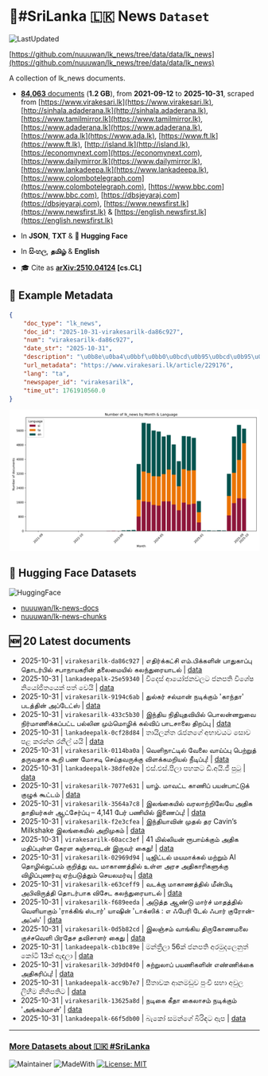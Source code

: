 # 📄#SriLanka 🇱🇰 News `Dataset`

![LastUpdated](https://img.shields.io/badge/last_updated-2025--10--31_17:16:25-green)

[https://github.com/nuuuwan/lk_news/tree/data/data/lk_news](https://github.com/nuuuwan/lk_news/tree/data/data/lk_news)

A collection of lk_news documents.

- [**84,063** documents](https://github.com/nuuuwan/lk_news/tree/data/data/lk_news) (**1.2 GB**), from **2021-09-12** to **2025-10-31**, scraped from [https://www.virakesari.lk](https://www.virakesari.lk), [http://sinhala.adaderana.lk](http://sinhala.adaderana.lk), [https://www.tamilmirror.lk](https://www.tamilmirror.lk), [https://www.adaderana.lk](https://www.adaderana.lk), [https://www.ada.lk](https://www.ada.lk), [https://www.ft.lk](https://www.ft.lk), [http://island.lk](http://island.lk), [https://economynext.com](https://economynext.com), [https://www.dailymirror.lk](https://www.dailymirror.lk), [https://www.lankadeepa.lk](https://www.lankadeepa.lk), [https://www.colombotelegraph.com](https://www.colombotelegraph.com), [https://www.bbc.com](https://www.bbc.com), [https://dbsjeyaraj.com](https://dbsjeyaraj.com), [https://www.newsfirst.lk](https://www.newsfirst.lk) & [https://english.newsfirst.lk](https://english.newsfirst.lk)

- In **JSON**, **TXT** & **🤗 Hugging Face**

- In **සිංහල**, **தமிழ்** & **English**

- 🎓 Cite as **[arXiv:2510.04124](https://arxiv.org/abs/2510.04124) [cs.CL]**

## 📝 Example Metadata

```json
{
    "doc_type": "lk_news",
    "doc_id": "2025-10-31-virakesarilk-da86c927",
    "num": "virakesarilk-da86c927",
    "date_str": "2025-10-31",
    "description": "\u0b8e\u0ba4\u0bbf\u0bb0\u0bcd\u0b95\u0bcd\u0b95\u0b9f\u0bcd\u0b9a\u0bbf \u0b8e\u0bae\u0bcd.\u0baa\u0bbf\u0b95\u0bcd\u0b95\u0bb3\u0bbf\u0ba9\u0bcd \u0baa\u0bbe\u0ba4\u0bc1\u0b95\u0bbe\u0baa\u0bcd\u0baa\u0bc1 \u0ba4\u0bca\u0b9f\u0bb0\u0bcd\u0baa\u0bbf\u0bb2\u0bcd \u0b9a\u0baa\u0bbe\u0ba8\u0bbe\u0baf\u0b95\u0bb0\u0bbf\u0ba9\u0bcd \u0ba4\u0bb2\u0bc8\u0bae\u0bc8\u0baf\u0bbf\u0bb2\u0bcd \u0b95\u0bb2\u0ba8\u0bcd\u0ba4\u0bc1\u0bb0\u0bc8\u0baf\u0bbe\u0b9f\u0bb2\u0bcd",
    "url_metadata": "https://www.virakesari.lk/article/229176",
    "lang": "ta",
    "newspaper_id": "virakesarilk",
    "time_ut": 1761910560.0
}
```

![Chart](https://raw.githubusercontent.com/nuuuwan/lk_news/refs/heads/data/data/lk_news/docs_by_month_and_lang.png)

## 🤗 Hugging Face Datasets

![HuggingFace](https://img.shields.io/badge/-HuggingFace-FDEE21?style=for-the-badge&logo=HuggingFace)

- [nuuuwan/lk-news-docs](https://huggingface.co/datasets/nuuuwan/lk-news-docs)
- [nuuuwan/lk-news-chunks](https://huggingface.co/datasets/nuuuwan/lk-news-chunks)

## 🆕 20 Latest documents

- 2025-10-31 | `virakesarilk-da86c927` | எதிர்க்கட்சி எம்.பிக்களின் பாதுகாப்பு தொடர்பில் சபாநாயகரின் தலைமையில் கலந்துரையாடல் | [data](https://github.com/nuuuwan/lk_news/tree/data/data/lk_news/2020s/2025/2025-10-31-virakesarilk-da86c927)
- 2025-10-31 | `lankadeepalk-25e59340` | විදෙස් ආයෝජනවලට ජනපති විශේෂ නියෝජිතයෙක් පත් වෙයි | [data](https://github.com/nuuuwan/lk_news/tree/data/data/lk_news/2020s/2025/2025-10-31-lankadeepalk-25e59340)
- 2025-10-31 | `virakesarilk-9194c6ab` | துல்கர் சல்மான் நடிக்கும் 'காந்தா' படத்தின் அப்டேட்ஸ் | [data](https://github.com/nuuuwan/lk_news/tree/data/data/lk_news/2020s/2025/2025-10-31-virakesarilk-9194c6ab)
- 2025-10-31 | `virakesarilk-433c5b30` | இந்திய நிதியுதவியில் பொலன்னறுவை நிர்மாணிக்கப்பட்ட பல்லின மும்மொழிக் கல்விப் பாடசாலை திறப்பு | [data](https://github.com/nuuuwan/lk_news/tree/data/data/lk_news/2020s/2025/2025-10-31-virakesarilk-433c5b30)
- 2025-10-31 | `lankadeepalk-0cf28d84` | තායිලන්ත රැජනගේ අභාවයට සොව පළ කරන්න රනිල් යයි | [data](https://github.com/nuuuwan/lk_news/tree/data/data/lk_news/2020s/2025/2025-10-31-lankadeepalk-0cf28d84)
- 2025-10-31 | `virakesarilk-0114ba0a` | வெளிநாட்டில் வேலை வாய்ப்பு பெற்றுத் தருவதாக கூறி பண மோசடி செய்தவருக்கு விளக்கமறியல் நீடிப்பு! | [data](https://github.com/nuuuwan/lk_news/tree/data/data/lk_news/2020s/2025/2025-10-31-virakesarilk-0114ba0a)
- 2025-10-31 | `lankadeepalk-38dfe02e` | එස්.එස්.පීලා පහකට ඩී.අයි.ජී පුටු | [data](https://github.com/nuuuwan/lk_news/tree/data/data/lk_news/2020s/2025/2025-10-31-lankadeepalk-38dfe02e)
- 2025-10-31 | `virakesarilk-7077e631` | யாழ். மாவட்ட காணிப் பயன்பாட்டுக் குழுக் கூட்டம் | [data](https://github.com/nuuuwan/lk_news/tree/data/data/lk_news/2020s/2025/2025-10-31-virakesarilk-7077e631)
- 2025-10-31 | `virakesarilk-3564a7c8` | இலங்கையில் வரலாற்றிலேயே அதிக தாதியர்கள் ஆட்சேர்ப்பு – 4,141 பேர் பணியில் இணைப்பு! | [data](https://github.com/nuuuwan/lk_news/tree/data/data/lk_news/2020s/2025/2025-10-31-virakesarilk-3564a7c8)
- 2025-10-31 | `virakesarilk-f2e3cfea` | இந்தியாவின் முதல் தர Cavin’s Milkshake இலங்கையில் அறிமுகம் | [data](https://github.com/nuuuwan/lk_news/tree/data/data/lk_news/2020s/2025/2025-10-31-virakesarilk-f2e3cfea)
- 2025-10-31 | `virakesarilk-60acc3ef` | 41 மில்லியன் ரூபாய்க்கும் அதிக  மதிப்புள்ள கேரள கஞ்சாவுடன் இருவர் கைது! | [data](https://github.com/nuuuwan/lk_news/tree/data/data/lk_news/2020s/2025/2025-10-31-virakesarilk-60acc3ef)
- 2025-10-31 | `virakesarilk-02969d94` | டிஜிட்டல் மயமாக்கல் மற்றும் AI தொழில்நுட்பம் குறித்து வட மாகாணத்தில் உள்ள அரச அதிகாரிகளுக்கு விழிப்புணர்வு ஏற்படுத்தும் செயலமர்வு | [data](https://github.com/nuuuwan/lk_news/tree/data/data/lk_news/2020s/2025/2025-10-31-virakesarilk-02969d94)
- 2025-10-31 | `virakesarilk-e63ceff9` | வடக்கு மாகாணத்தில் மீன்பிடி அபிவிருத்தி தொடர்பாக விசேட கலந்துரையாடல் | [data](https://github.com/nuuuwan/lk_news/tree/data/data/lk_news/2020s/2025/2025-10-31-virakesarilk-e63ceff9)
- 2025-10-31 | `virakesarilk-f689eeda` | அடுத்த ஆண்டு மார்ச் மாதத்தில் வெளியாகும் 'ராக்கிங் ஸ்டார்' யாஷின் 'டாக்ஸிக் : எ ஃபேரி டேல் ஃபார் குரோன்- அப்ஸ்' | [data](https://github.com/nuuuwan/lk_news/tree/data/data/lk_news/2020s/2025/2025-10-31-virakesarilk-f689eeda)
- 2025-10-31 | `virakesarilk-0d5b82cd` | இலஞ்சம் வாங்கிய திருகோணமலை குச்சவெளி பிரதேச தவிசாளர் கைது | [data](https://github.com/nuuuwan/lk_news/tree/data/data/lk_news/2020s/2025/2025-10-31-virakesarilk-0d5b82cd)
- 2025-10-31 | `lankadeepalk-cb1bc89e` | මන්ත්‍රීලා 56ක් ජනපති අරමුදලෙනුත් කෝටි 13ක් ඇඳලා | [data](https://github.com/nuuuwan/lk_news/tree/data/data/lk_news/2020s/2025/2025-10-31-lankadeepalk-cb1bc89e)
- 2025-10-31 | `virakesarilk-3d9d04f0` | சுற்றுலாப் பயணிகளின் எண்ணிக்கை அதிகரிப்பு! | [data](https://github.com/nuuuwan/lk_news/tree/data/data/lk_news/2020s/2025/2025-10-31-virakesarilk-3d9d04f0)
- 2025-10-31 | `lankadeepalk-acc9b7e7` | සීතාවක ආනමඩුව පුංචි සභා අවුල ලිහීම නීතිපතිට | [data](https://github.com/nuuuwan/lk_news/tree/data/data/lk_news/2020s/2025/2025-10-31-lankadeepalk-acc9b7e7)
- 2025-10-31 | `virakesarilk-13625a8d` | நடிகை கீதா கைலாசம் நடிக்கும் 'அங்கம்மாள்' | [data](https://github.com/nuuuwan/lk_news/tree/data/data/lk_news/2020s/2025/2025-10-31-virakesarilk-13625a8d)
- 2025-10-31 | `lankadeepalk-66f5db00` | බැකෝ සමන්ගේ බිරිඳට ඇප | [data](https://github.com/nuuuwan/lk_news/tree/data/data/lk_news/2020s/2025/2025-10-31-lankadeepalk-66f5db00)

---

### [More Datasets about 🇱🇰 #SriLanka](https://github.com/nuuuwan/lk_datasets)

![Maintainer](https://img.shields.io/badge/maintainer-nuuuwan-red)
![MadeWith](https://img.shields.io/badge/made_with-python-blue)
[![License: MIT](https://img.shields.io/badge/License-MIT-yellow.svg)](https://opensource.org/licenses/MIT)
